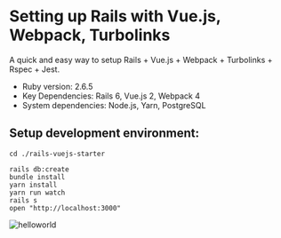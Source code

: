 # Setting up Rails with Vue.js, Webpack, Turbolinks

A quick and easy way to setup Rails + Vue.js + Webpack + Turbolinks + Rspec + Jest.

- Ruby version: 2.6.5
- Key Dependencies: Rails 6, Vue.js 2, Webpack 4
- System dependencies: Node.js, Yarn, PostgreSQL

## Setup development environment:

```
cd ./rails-vuejs-starter

rails db:create
bundle install
yarn install
yarn run watch
rails s
open "http://localhost:3000"
```

![helloworld](https://user-images.githubusercontent.com/8072432/71537822-ef828c00-2964-11ea-8fd9-4ed9d9c49d83.png)
